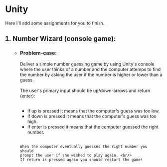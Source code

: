<h1><b>Unity</b></h1>

Here I'll add some assignments for you to finish.

<ol>

<h2><li><b>Number Wizard (console game):</b></li></h2>

<ul>

<h3><li> Problem-case: </li></h3>
	Deliver a simple number guessing game by using Unity's console
	where the user thinks of a number and the 
	computer attemps to find the number by asking the user if the number is higher
	or lower than a guess.
	<br/><br/>
	The user's primary input should be up/down-arrows and return (enter):
	<ul><br/>
	<li>If up is pressed it means that the computer's guess was too low.</li>
	<li>If down is pressed it means that the computer's guess was too high.</li>
	<li>If enter is pressed it means that the computer guessed the right number.</li>
	</ul><br/>

	When the computer eventually guesses the right number you should
	prompt the user if she wished to play again. <br/>
	If return is pressed again you should restart the game!

</ul>

</ol>
